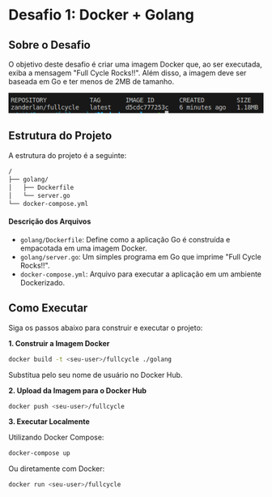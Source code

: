 # Desafio 1: Docker + Golang

## Sobre o Desafio

O objetivo deste desafio é criar uma imagem Docker que, ao ser executada, exiba a mensagem "Full Cycle Rocks!!". Além disso, a imagem deve ser baseada em Go e ter menos de 2MB de tamanho.

![Tamanho do Container](./docs/container-size.png)

## Estrutura do Projeto

A estrutura do projeto é a seguinte:

```
/
├── golang/
│   ├── Dockerfile
│   └── server.go
└── docker-compose.yml
```

#### Descrição dos Arquivos

- `golang/Dockerfile`: Define como a aplicação Go é construída e empacotada em uma imagem Docker.
- `golang/server.go`: Um simples programa em Go que imprime "Full Cycle Rocks!!".
- `docker-compose.yml`: Arquivo para executar a aplicação em um ambiente Dockerizado.

## Como Executar

Siga os passos abaixo para construir e executar o projeto:

**1. Construir a Imagem Docker**

```bash
docker build -t <seu-user>/fullcycle ./golang
```

Substitua <seu-user> pelo seu nome de usuário no Docker Hub.

**2. Upload da Imagem para o Docker Hub**

```bash
docker push <seu-user>/fullcycle
```

**3. Executar Localmente**

Utilizando Docker Compose:

```bash
docker-compose up
```

Ou diretamente com Docker:

```bash
docker run <seu-user>/fullcycle
```
